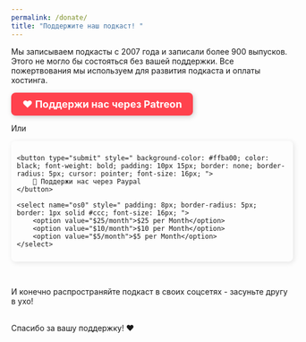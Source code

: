 ```yaml
---
permalink: /donate/
title: "Поддержите наш подкаст! "
---
```



Мы записываем подкасты с 2007 года и записали более 900 выпусков. Этого не могло бы состояться без вашей поддержки. Все пожертвования мы используем для развития подкаста и оплаты хостинга.

<a href="https://www.patreon.com/rcmp" target="_blank" style="
display: inline-block;
background-color: #FF424D;
color: white;
font-weight: bold;
padding: 10px 20px;
border-radius: 8px;
text-decoration: none;
font-size: 18px;
box-shadow: 2px 2px 10px rgba(0,0,0,0.2);
">
❤️ Поддержи нас через Patreon
</a>

Или

<form action="https://www.paypal.com/cgi-bin/webscr" method="post" target="_top" style="display: flex; gap: 10px; padding: 10px; border-radius: 8px; box-shadow: 2px 2px 10px rgba(0,0,0,0.1); ">
    <input type="hidden" name="cmd" value="_s-xclick">
    <input type="hidden" name="hosted_button_id" value="5YQDFQ9LCLKTU">

    <button type="submit" style=" background-color: #ffba00; color: black; font-weight: bold; padding: 10px 15px; border: none; border-radius: 5px; cursor: pointer; font-size: 16px; ">
        💛 Поддержи нас через Paypal
    </button>

    <select name="os0" style=" padding: 8px; border-radius: 5px; border: 1px solid #ccc; font-size: 16px; ">
        <option value="$25/month">$25 per Month</option>
        <option value="$10/month">$10 per Month</option>
        <option value="$5/month">$5 per Month</option>
    </select>
</form>

<br>

И конечно распространяйте подкаст в своих соцсетях - засуньте другу в ухо! 

<br>
Спасибо за вашу поддержку! ❤️
